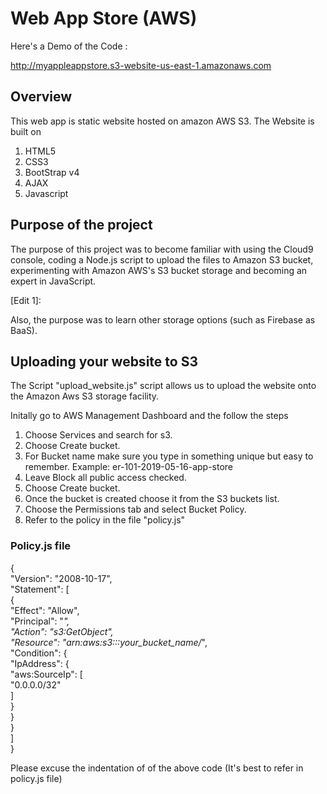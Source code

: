 # Web App Store (AWS)

Here's a Demo of the Code : 

http://myappleappstore.s3-website-us-east-1.amazonaws.com

## Overview

This web app is static website hosted on amazon AWS S3. The Website is built on 
 1. HTML5
 2. CSS3
 3. BootStrap v4
 4. AJAX
 5. Javascript

## Purpose of the project

The purpose of this project was to become familiar with using the Cloud9 console, coding a Node.js script to upload the files to Amazon S3 bucket, experimenting with Amazon AWS's S3 bucket storage and becoming an expert in JavaScript.

[Edit 1]:

Also, the purpose was to learn other storage options (such as Firebase as BaaS).

## Uploading your website to S3

The Script "upload_website.js" script allows us to upload the website onto the Amazon Aws S3 storage facility.


Initally go to AWS Management Dashboard and the follow the steps
1. Choose Services and search for s3.
2. Choose Create bucket.
3. For Bucket name make sure you type in something unique but easy to remember. Example: er-101-2019-05-16-app-store
4. Leave Block all public access checked.
5. Choose Create bucket.
6. Once the bucket is created choose it from the S3 buckets list. 
7. Choose the Permissions tab and select Bucket Policy.
8. Refer to the policy in the file "policy.js"

### Policy.js file
{ <br>
   "Version": "2008-10-17",<br>
   "Statement": [<br>
       {<br>
           "Effect": "Allow",<br>
           "Principal": "*",<br>
           "Action": "s3:GetObject",<br>
           "Resource": "arn:aws:s3:::your_bucket_name/*",<br>
           "Condition": {<br>
               "IpAddress": {<br>
                   "aws:SourceIp": [<br>
                     "0.0.0.0/32"<br>
              ]<br>
            }<br> 
      }<br>
    } <br>
  ]<br>
}<br>

Please excuse the indentation of of the above code (It's best to refer in policy.js file)